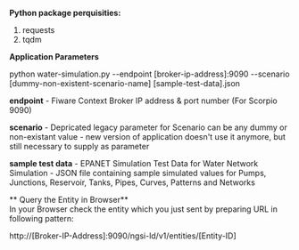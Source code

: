 **Python package perquisities:**

1. requests
2. tqdm

**Application Parameters**

python water-simulation.py --endpoint [broker-ip-address]:9090 --scenario [dummy-non-existent-scenario-name] [sample-test-data].json<br>
  
**endpoint** - Fiware Context Broker IP address & port number (For Scorpio 9090)<br>

**scenario** - Depricated legacy parameter for Scenario can be any dummy or non-existant value - new version of application doesn't use it anymore, but still necessary to supply as parameter<br>
  
**sample test data** - EPANET Simulation Test Data for Water Network Simulation - JSON file containing sample simulated values for Pumps, Junctions, Reservoir, Tanks, Pipes, Curves, Patterns and Networks<br>

** Query the Entity in Browser**<br>
In your Browser check the entity which you just sent by preparing URL in following pattern:<br>

http://[Broker-IP-Address]:9090/ngsi-ld/v1/entities/[Entity-ID]

  
